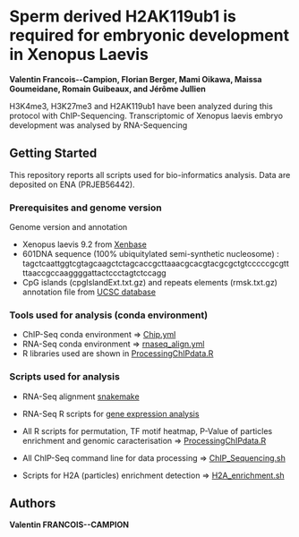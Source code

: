 # Sperm derived H2AK119ub1 is required for embryonic development in Xenopus Laevis

__Valentin Francois--Campion, Florian Berger, Mami Oikawa, Maissa Goumeidane, Romain Guibeaux, and Jérôme Jullien__

H3K4me3, H3K27me3 and H2AK119ub1 have been analyzed during this protocol with ChIP-Sequencing. Transcriptomic of Xenopus laevis embryo development was analysed by RNA-Sequencing

## Getting Started

This repository reports all scripts used for bio-informatics analysis. Data are deposited on ENA (PRJEB56442). 

### Prerequisites and genome version
Genome version and annotation

* Xenopus laevis 9.2 from [Xenbase](https://download.xenbase.org/xenbase/Genomics/JGI/Xenla9.2/)
* 601DNA sequence (100% ubiquitylated semi-synthetic nucleosome) : tagctcaattggtcgtagcaagctctagcaccgcttaaacgcacgtacgcgctgtcccccgcgttttaaccgccaaggggattactccctagtctccagg
* CpG islands (cpgIslandExt.txt.gz) and repeats elements (rmsk.txt.gz) annotation file from [UCSC database](https://hgdownload.soe.ucsc.edu/goldenPath/xenLae2/database/)

### Tools used for analysis (conda environment)

* ChIP-Seq conda environment => [Chip.yml](https://github.com/FCValentin/H2AubPaper/blob/main/Chip.yml)
* RNA-Seq conda environment => [rnaseq_align.yml](https://github.com/FCValentin/H2AubPaper/blob/main/rnaseq_align.yml)
* R libraries used are shown in [ProcessingChIPdata.R](https://github.com/FCValentin/H2AubPaper/blob/main/ProcessingChIPdata.R)

### Scripts used for analysis

* RNA-Seq alignment [snakemake](https://gitlab.univ-nantes.fr/E114424Z/rnaseq_align)
* RNA-Seq R scripts for [gene expression analysis](https://gitlab.univ-nantes.fr/E114424Z/BulkRNAseq)
* All R scripts for permutation, TF motif heatmap, P-Value of particles enrichment and genomic caracterisation => [ProcessingChIPdata.R](https://github.com/FCValentin/H2AubPaper/blob/main/ProcessingChIPdata.R) 
* All ChIP-Seq command line for data processing => [ChIP_Sequencing.sh](https://github.com/FCValentin/H2AubPaper/blob/main/ChIP_Sequencing.sh)

* Scripts for H2A (particles) enrichment detection => [H2A_enrichment.sh](https://github.com/FCValentin/H2AubPaper/blob/main/H2A_enrichment.sh)

## Authors

**Valentin FRANCOIS--CAMPION** 

